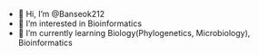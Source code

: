 - 👋 Hi, I’m @Banseok212
- 👀 I’m interested in Bioinformatics
- 🌱 I’m currently learning Biology(Phylogenetics, Microbiology), Bioinformatics





